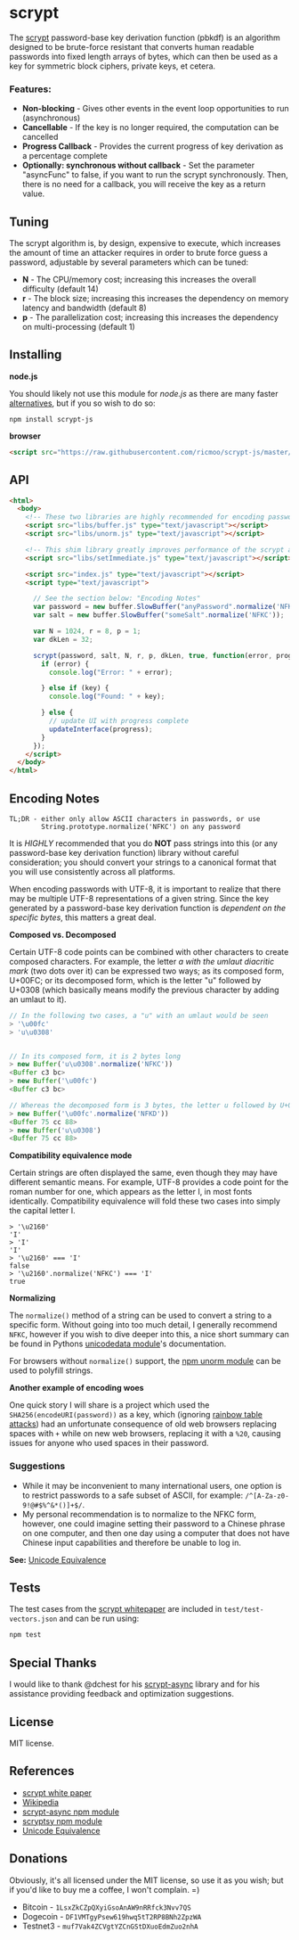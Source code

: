 scrypt
======

The [scrypt](https://en.wikipedia.org/wiki/Scrypt) password-base key derivation function (pbkdf) is an algorithm designed to be brute-force resistant that converts human readable passwords into fixed length arrays of bytes, which can then be used as a key for symmetric block ciphers, private keys, et cetera.

### Features:
- **Non-blocking** - Gives other events in the event loop opportunities to run (asynchronous)
- **Cancellable** - If the key is no longer required, the computation can be cancelled
- **Progress Callback** - Provides the current progress of key derivation as a percentage complete
- **Optionally: synchronous without callback** - Set the parameter "asyncFunc" to false, if you want 
to run the scrypt synchronously. Then, there is no need for a callback, you will receive the key as a return value.



Tuning
------

The scrypt algorithm is, by design, expensive to execute, which increases the amount of time an attacker requires in order to brute force guess a password, adjustable by several parameters which can be tuned:
- **N** - The CPU/memory cost; increasing this increases the overall difficulty (default 14)
- **r** - The block size; increasing this increases the dependency on memory latency and bandwidth (default 8)
- **p** - The parallelization cost; increasing this increases the dependency on multi-processing (default 1)



Installing
----------

**node.js**

You should likely not use this module for *node.js* as there are many faster [alternatives](https://www.npmjs.com/package/scrypt), but if you so wish to do so:

```
npm install scrypt-js
```


**browser**

```html
<script src="https://raw.githubusercontent.com/ricmoo/scrypt-js/master/scrypt.js" type="text/javascript"></script>
```

API
---

```html
<html>
  <body>
    <!-- These two libraries are highly recommended for encoding password/salt -->
    <script src="libs/buffer.js" type="text/javascript"></script>
    <script src="libs/unorm.js" type="text/javascript"></script>

    <!-- This shim library greatly improves performance of the scrypt algorithm -->
    <script src="libs/setImmediate.js" type="text/javascript"></script>

    <script src="index.js" type="text/javascript"></script>
    <script type="text/javascript">

      // See the section below: "Encoding Notes"
      var password = new buffer.SlowBuffer("anyPassword".normalize('NFKC'));
      var salt = new buffer.SlowBuffer("someSalt".normalize('NFKC'));

      var N = 1024, r = 8, p = 1;
      var dkLen = 32;

      scrypt(password, salt, N, r, p, dkLen, true, function(error, progress, key) {
        if (error) {
          console.log("Error: " + error);

        } else if (key) {
          console.log("Found: " + key);

        } else {
          // update UI with progress complete
          updateInterface(progress);
        }
      });
    </script>
  </body>
</html>
```

Encoding Notes
--------------

```
TL;DR - either only allow ASCII characters in passwords, or use
        String.prototype.normalize('NFKC') on any password
```

It is *HIGHLY* recommended that you do **NOT** pass strings into this (or any password-base key derivation function) library without careful consideration; you should convert your strings to a canonical format that you will use consistently across all platforms.

When encoding passwords with UTF-8, it is important to realize that there may be multiple UTF-8 representations of a given string. Since the key generated by a password-base key derivation function is *dependent on the specific bytes*, this matters a great deal.

**Composed vs. Decomposed**

Certain UTF-8 code points can be combined with other characters to create composed characters. For example, the letter *a with the umlaut diacritic mark* (two dots over it) can be expressed two ways; as its composed form, U+00FC; or its decomposed form, which is the letter "u" followed by U+0308 (which basically means modify the previous character by adding an umlaut to it).

```javascript
// In the following two cases, a "u" with an umlaut would be seen
> '\u00fc'
> 'u\u0308'


// In its composed form, it is 2 bytes long
> new Buffer('u\u0308'.normalize('NFKC'))
<Buffer c3 bc>
> new Buffer('\u00fc')
<Buffer c3 bc>

// Whereas the decomposed form is 3 bytes, the letter u followed by U+0308
> new Buffer('\u00fc'.normalize('NFKD'))
<Buffer 75 cc 88>
> new Buffer('u\u0308')
<Buffer 75 cc 88>
```


**Compatibility equivalence mode**

Certain strings are often displayed the same, even though they may have different semantic means. For example, UTF-8 provides a code point for the roman number for one, which appears as the letter I, in most fonts identically. Compatibility equivalence will fold these two cases into simply the capital letter I.

```
> '\u2160'
'I'
> 'I'
'I'
> '\u2160' === 'I'
false
> '\u2160'.normalize('NFKC') === 'I'
true
```


**Normalizing**

The `normalize()` method of a string can be used to convert a string to a specific form. Without going into too much detail, I generally recommend `NFKC`, however if you wish to dive deeper into this, a nice short summary can be found in Pythons [unicodedata module](https://docs.python.org/2/library/unicodedata.html#unicodedata.normalize)'s documentation.

For browsers without `normalize()` support, the [npm unorm module](https://www.npmjs.com/package/unorm) can be used to polyfill strings.


**Another example of encoding woes**

One quick story I will share is a project which used the `SHA256(encodeURI(password))` as a key, which (ignoring [rainbow table attacks](https://en.wikipedia.org/wiki/Rainbow_table)) had an unfortunate consequence of old web browsers replacing spaces with `+` while on new web browsers, replacing it with a `%20`, causing issues for anyone who used spaces in their password.


### Suggestions

- While it may be inconvenient to many international users, one option is to restrict passwords to a safe subset of ASCII, for example: `/^[A-Za-z0-9!@#$%^&*()]+$/`.
- My personal recommendation is to normalize to the NFKC form, however, one could imagine setting their password to a Chinese phrase on one computer, and then one day using a computer that does not have Chinese input capabilities and therefore be unable to log in.

**See:** [Unicode Equivalence](https://en.wikipedia.org/wiki/Unicode_equivalence)


Tests
-----

The test cases from the [scrypt whitepaper](http://www.tarsnap.com/scrypt/scrypt.pdf) are included in `test/test-vectors.json` and can be run using:

```javascript
npm test
```

Special Thanks
--------------

I would like to thank @dchest for his [scrypt-async](https://github.com/dchest/scrypt-async-js) library and for his assistance providing feedback and optimization suggestions.


License
-------

MIT license.


References
----------

- [scrypt white paper](http://www.tarsnap.com/scrypt/scrypt.pdf)
- [Wikipedia](https://en.wikipedia.org/wiki/Scrypt)
- [scrypt-async npm module](https://www.npmjs.com/package/scrypt-async)
- [scryptsy npm module](https://www.npmjs.com/package/scryptsy)
- [Unicode Equivalence](https://en.wikipedia.org/wiki/Unicode_equivalence)


Donations
---------

Obviously, it's all licensed under the MIT license, so use it as you wish; but if you'd like to buy me a coffee, I won't complain. =)

- Bitcoin - `1LsxZkCZpQXyiGsoAnAW9nRRfck3Nvv7QS`
- Dogecoin - `DF1VMTgyPsew619hwq5tT2RP8BNh2ZpzWA`
- Testnet3 - `muf7Vak4ZCVgtYZCnGStDXuoEdmZuo2nhA`
